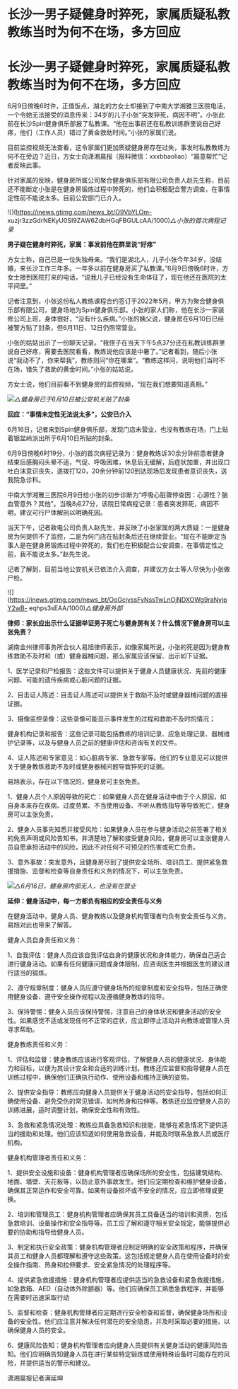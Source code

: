 # 长沙一男子疑健身时猝死，家属质疑私教教练当时为何不在场，多方回应

# 长沙一男子疑健身时猝死，家属质疑私教教练当时为何不在场，多方回应

6月9日傍晚6时许，正值饭点，湖北的方女士却接到了中南大学湘雅三医院电话，一个令她无法接受的消息传来：34岁的儿子小张“突发猝死，病因不明”。小张此前在长沙Spin健身俱乐部报了私教课。“他在出事前还在私教训练群里说自己好疼，他们（工作人员）错过了黄金救助时间。”小张的家属们说。

目前监控视频无法查看，这令家属们更加质疑健身房存在过失，事发时私教教练为何不在旁边？近日，方女士向潇湘晨报（报料微信：xxxbbaoliao）“晨意帮忙”记者反映此事。

针对家属的反映，健身房所属公司聚合健身俱乐部有限公司负责人赵先生称，目前还不能断定小张是在健身房锻炼过程中猝死的，他们会积极配合警方调查，在事情定性前不能说太多。目前公安部门已介入。

![](https://inews.gtimg.com/news_bt/O9VbYLOm-
xuzjr3zzGdrNEKyU0SI9ZAW6ZdbHGqFBGULcAA/1000)_△小张的首次病程记录_

**男子疑在健身时猝死，家属：事发前他在群里说“好疼”**

方女士称，自己已是一位失独母亲。“我们是湖北人，儿子小张今年34岁，没结婚，来长沙工作三年多。一年多以前在健身房买了私教课。”6月9日傍晚6时许，方女士接到医院打来的电话，“说我儿子已经没有生命体征了，现在他还在医院的太平间里。”

记者注意到，小张这份私人教练课程合约签订于2022年5月，甲方为聚合健身俱乐部有限公司，健身场地为Spin健身俱乐部。小张的家人们称，他在长沙一家装修公司上班，身体很好，“没有什么疾病。”小张的姨父说，健身房在6月10日已经被警方贴了封条，但6月11日、12日仍照常营业。

小张的姑姑出示了一份聊天记录。“我侄子在当天下午5点37分还在私教训练群里说自己好疼，需要去医院看看，教练说他应该是中暑了。”记者看到，随后小张说“我动不了，你来帮我”，教练则问“你在哪里”。“教练这样问，说明他们当时不在场，错失了救助的黄金时间。”小张的姑姑说。

方女士说，他们目前看不到健身房的监控视频，“现在我们想要知道真相。”

![](https://inews.gtimg.com/news_bt/OX94fT4hAdVFfJQxS94NQcBCgl_h4lXVoX-j2_fMf0M7UAA/1000)_△健身房已于6月10日被公安机关贴了封条_

**回应：“事情未定性无法说太多”，公安已介入**

6月16日，记者来到Spin健身俱乐部，发现门店未营业，也没有教练在场，门上贴着银盆岭派出所于6月10日所贴的封条。

6月9日傍晚6时19分，小张的首次病程记录为：健身教练诉30余分钟前患者健身结束后感胸闷头晕不适，气促、呼吸困难，休息后无缓解，后症状加重，并出现口吐白沫意识丧失，遂拨打120，20余分钟前120到达现场后发现患者意识丧失，送我院急诊科。

中南大学湘雅三医院6月9日给小张的初步诊断为“呼吸心脏骤停查因：心源性？脑血管意外？其他”。当晚8点27分，该院日常病程记录：患者突发猝死，病因不明，建议可行尸体解剖以明确死因。

当天下午，记者致电公司负责人赵先生，并反映了小张家属的两大质疑：一是健身房为何提供不了监控，二是为何门店在贴封条后还在继续营业。“现在不能断定当事人是在健身房锻炼过程中猝死的，我们也在积极配合公安调查，在事情定性之前，我不能说太多。”赵先生说。

记者了解到，目前当地公安机关已依法介入调查，并建议方女士等人尽快为小张做尸检。

![](https://inews.gtimg.com/news_bt/OoGcjvssFyNssTwLnOjNDXOWg9raNyjpY2wB-
eqhps3sEAA/1000)_△健身房外部_

**律师：家长应出示什么证据举证男子死亡与健身房有关？什么情况下健身房可以主张免责？**

湖南金州律师事务所合伙人易旭律师表示，如像家属所说，小张的死是因为健身教练救助不及时和（或）健身器械问题，那么家属应该保留、出示如下证据。

1、医学记录和尸检报告：这些文件可以提供关于健身人员健康状况、先前的健康问题、可能的遗传疾病或心脏问题的证据。

2、目击证人陈述：目击证人陈述可以提供关于救助不及时或健身器械问题的直接证据。

3、摄像监控录像：这些录像可能显示事件发生的过程和救助不及时的情况；

健身机构记录和报告：这些记录可能包括教练的培训记录、应急处理记录、器械维护记录等，以及与健身人员之前的健康评估和咨询有关的文件。

4、证人陈述和专家意见：如心脏病专家、急救专家等。他们的专业意见可以提供关于健身教练救助不及时或健身器械问题导致猝死的证据。

易旭表示，存在以下情况的，健身房可主张免责。

1、健身人员个人原因导致的死亡：如果健身人员在健身活动中由于个人原因，如自身本来存在疾病、过度劳累、不当使用设备、不听从教练指导等导致死亡，健身房可以主张免责。

2、健身人员事先知悉并接受风险：如果健身人员在参与健身活动之前签署了相关的免责声明或风险告知书，并清楚地了解和接受健身风险，健身房可以主张健身人员自愿承担活动中的风险，因此不对任何不可预见的伤害或死亡负责。

3、意外事故：突发意外，且健身房尽到了提供安全场所、培训员工、提供紧急救援措施、监督和检查等自身责任和义务的情况下，可以主张免责。

![](https://inews.gtimg.com/news_bt/OgCJLG95Hm2PWK78fExpaUwvFYoPYrJ6HBBFlUNd9PFzsAA/1000)_△6月16日，健身房内部无人，也没有在营业_

**延伸：健身活动中，每一方都负有相应的安全责任与义务**

在健身活动中，健身人员、健身教练以及健身机构管理者均负有安全责任与义务。易旭对此也带来了解答。

健身人员自身责任和义务：

1、自我评估：健身人员应该自我评估自身的健康状况和身体能力，确保自己适合进行健身活动。如果有任何健康问题或身体限制，应咨询医生并根据医生的建议进行适当的锻炼。

2、遵守规章制度：健身人员应遵守健身场所的规章制度和安全指导，包括正确使用健身设备、遵守安全操作规程以及遵循健身教练的指导。

3、保持警惕：健身人员应该保持警惕，注意自己的身体状况和健身活动的安全性。如果感觉不适或发现任何不正常的症状，应立即停止活动并向教练或管理人员寻求帮助。

健身教练责任和义务：

1、评估和监督：健身教练应该进行客观评估，了解健身人员的健康状况、身体能力和目标，以便为其设计安全和合适的训练计划。教练还应监督和指导健身人员在训练过程中，确保他们正确执行动作、使用设备和维持正确的姿势。

2、提供安全指导：教练应向健身人员提供关于健身活动的安全指导，包括如何正确使用设备、避免受伤的常见错误、如何热身和拉伸等。教练还应监控健身人员的训练进展，适时调整计划，确保安全性和有效性。

3、急救和紧急情况处理：教练应具备急救知识和技能，能够在紧急情况下提供适当的援助和处理。他们应该知道如何使用急救设备，并能及时联系急救人员或医疗机构。

健身机构管理者责任和义务：

1、提供安全设施和设备：健身机构管理者应确保场所的安全性，包括建筑结构、地面、墙壁、天花板等，以防止意外事故发生。他们应定期检查和维护健身设备，确保其正常运作和安全可靠。如果有设备损坏或不安全的情况，应立即修理或更换。

2、培训和管理员工：健身机构管理者应确保其员工具备适当的培训和资质，包括急救培训、设备操作和安全指导等。员工应了解和遵守相关安全规定，能够提供必要的协助和指导给健身人员。

3、制定和执行安全政策：健身机构管理者应制定明确的安全政策和程序，并确保其员工和健身人员都理解和遵守这些政策。这包括规定健身人员在使用设备时的安全操作指南、热身和拉伸要求、安全紧急情况的处理程序等。

4、提供紧急救援措施：健身机构管理者应提供适当的急救设备和紧急救援措施，如急救箱、AED（自动体外除颤器）等。他们应确保员工熟悉急救程序，并能够在需要时迅速采取行动

5、监督和检查：健身机构管理者应定期进行安全检查和监督，确保健身场所和设备的安全性。他们应注意并解决任何潜在的安全隐患，并及时采取必要的措施，以确保健身人员的安全。

6、健康风险告知：健身机构管理者应向健身人员提供有关健身活动的健康风险告知。他们应明确告知健身人员在进行某些特定锻炼或使用特殊设备时可能存在的风险，并提供适当的警示和建议。

潇湘晨报记者满延坤

